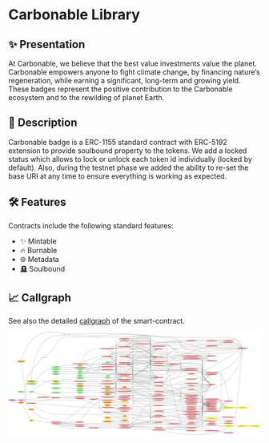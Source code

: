 # Carbonable Library

## ✨ Presentation

At Carbonable, we believe that the best value investments value the planet. Carbonable empowers anyone to fight climate change, by financing nature’s regeneration, while earning a significant, long-term and growing yield. These badges represent the positive contribution to the Carbonable ecosystem and to the rewilding of planet Earth.

## 📖 Description

Carbonable badge is a ERC-1155 standard contract with ERC-5192 extension to provide soulbound property to the tokens. We add a locked status which allows to lock or unlock each token id individually (locked by default). Also, during the testnet phase we added the ability to re-set the base URI at any time to ensure everything is working as expected.

## 🛠️ Features

Contracts include the following standard features:
- ✨ Mintable
- 🔥 Burnable
- 🌐 Metadata
- 🪦 Soulbound

## 📈 Callgraph

See also the detailed [callgraph](../callgraphs/CarbonableBadge.gv) of the smart-contract.

![Figure - Carbonable Badge Callgraph](../callgraphs/CarbonableBadge.gv.svg)
